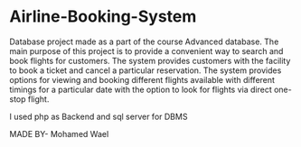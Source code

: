 # Airline-Booking-System
Database project made as a part of the course Advanced database.
The main purpose of this project is to provide a convenient way to search and book flights
for customers. The system provides customers with the facility to book a ticket and cancel a
particular reservation. The system provides options for viewing and booking different
flights available with different timings for a particular date with the option to look for flights
via direct one-stop flight.

I used php as Backend and sql server for DBMS

MADE BY-
Mohamed Wael
